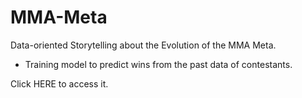 # MMA-Meta
Data-oriented Storytelling about the Evolution of the MMA Meta.

+ Training model to predict wins from the past data of contestants.

Click HERE to access it.
